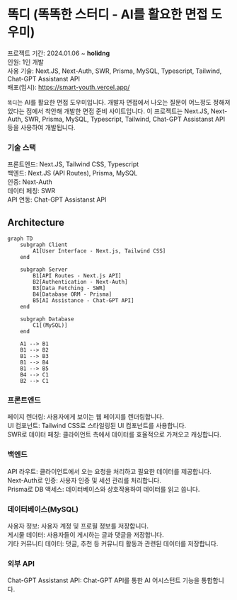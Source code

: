 # 똑디 (똑똑한 스터디 - AI를 활요한 면접 도우미)
프로젝트 기간: 2024.01.06 ~ <strong>holidng</strong><br/>
인원: 1인 개발<br/>
사용 기술: Next.JS, Next-Auth, SWR, Prisma, MySQL, Typescript, Tailwind, Chat-GPT Assistanst API<br/>
배포(임시): https://smart-youth.vercel.app/<br/>

`똑디`는 AI를 활요한 면접 도우미입니다. 개발자 면접에서 나오는 질문이 어느정도 정해져 있다는 점에서 착안해 개발한 면접 준비 사이트입니다. 이 프로젝트는 Next.JS, Next-Auth, SWR, Prisma, MySQL, Typescript, Tailwind, Chat-GPT Assistanst API 등을 사용하여 개발됩니다.


### 기술 스택
프론트엔드: Next.JS, Tailwind CSS, Typescript <br/>
백엔드: Next.JS (API Routes), Prisma, MySQL <br/>
인증: Next-Auth <br/>
데이터 페칭: SWR <br/>
API 연동: Chat-GPT Assistanst API <br/>

## Architecture

```mermaid
graph TD
    subgraph Client
        A1[User Interface - Next.js, Tailwind CSS]
    end
    
    subgraph Server
        B1[API Routes - Next.js API]
        B2[Authentication - Next-Auth]
        B3[Data Fetching - SWR]
        B4[Database ORM - Prisma]
        B5[AI Assistance - Chat-GPT API]
    end

    subgraph Database
        C1[(MySQL)]
    end
    
    A1 --> B1
    B1 --> B2
    B1 --> B3
    B1 --> B4
    B1 --> B5
    B4 --> C1
    B2 --> C1
```

### 프론트엔드

페이지 렌더링: 사용자에게 보이는 웹 페이지를 렌더링합니다.<br/>
UI 컴포넌트: Tailwind CSS로 스타일링된 UI 컴포넌트를 사용합니다.<br/>
SWR로 데이터 페칭: 클라이언트 측에서 데이터를 효율적으로 가져오고 캐싱합니다.
### 백엔드

API 라우트: 클라이언트에서 오는 요청을 처리하고 필요한 데이터를 제공합니다.<br/>
Next-Auth로 인증: 사용자 인증 및 세션 관리를 처리합니다.<br/>
Prisma로 DB 액세스: 데이터베이스와 상호작용하여 데이터를 읽고 씁니다.
### 데이터베이스(MySQL)

사용자 정보: 사용자 계정 및 프로필 정보를 저장합니다.<br/>
게시물 데이터: 사용자들이 게시하는 글과 댓글을 저장합니다.<br/>
기타 커뮤니티 데이터: 댓글, 추천 등 커뮤니티 활동과 관련된 데이터를 저장합니다.
### 외부 API

Chat-GPT Assistanst API: Chat-GPT API를 통한 AI 어시스턴트 기능을 통합합니다.<br/>
